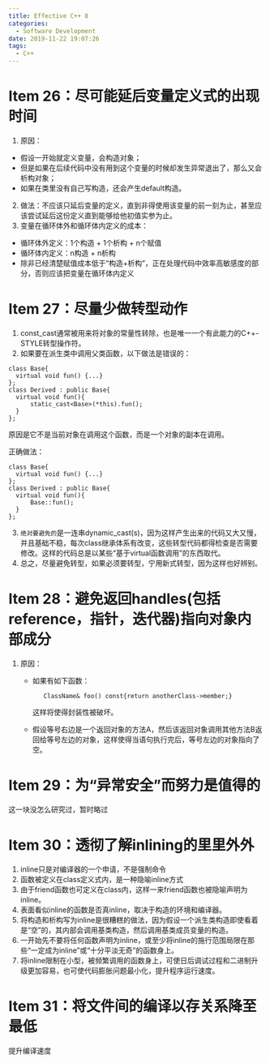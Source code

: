 ```yaml
---
title: Effective C++ 8
categories:
  - Software Development
date: 2019-11-22 19:07:26
tags:
  - C++
---
```

# Item 26：尽可能延后变量定义式的出现时间
1. 原因：
  * 假设一开始就定义变量，会构造对象；
  * 但是如果在后续代码中没有用到这个变量的时候却发生异常退出了，那么又会析构对象；
  * 如果在类里没有自己写构造，还会产生default构造。
2. 做法：不应该只延后变量的定义，直到非得使用该变量的前一刻为止，甚至应该尝试延后这份定义直到能够给他初值实参为止。
3. 变量在循环体外和循环体内定义的成本：
  * 循环体外定义：1个构造 + 1个析构 + n个赋值
  * 循环体内定义：n构造 + n析构
  * 除非已经清楚赋值成本低于“构造+析构”，正在处理代码中效率高敏感度的部分，否则应该把变量在循环体内定义

# Item 27：尽量少做转型动作
1. const_cast通常被用来将对象的常量性转除，也是唯一一个有此能力的C++-STYLE转型操作符。
2. 如果要在派生类中调用父类函数，以下做法是错误的：
```
class Base{
  virtual void fun() {...}
};
class Derived : public Base{
  virtual void fun(){
      static_cast<Base>(*this).fun();
  }
}; 
```
原因是它不是当前对象在调用这个函数，而是一个对象的副本在调用。

正确做法：
```
class Base{
  virtual void fun() {...}
};
class Derived : public Base{
  virtual void fun(){
      Base::fun();
  }
}; 
```
3. `绝对要避免的`是一连串dynamic_cast(s)，因为这样产生出来的代码又大又慢，并且基础不稳，每次class继承体系有改变，这些转型代码都得检查是否需要修改。这样的代码总是以某些“基于virtual函数调用”的东西取代。
4. 总之，尽量避免转型，如果必须要转型，宁用新式转型，因为这样也好辨别。

# Item 28：避免返回handles(包括reference，指针，迭代器)指向对象内部成分
1. 原因：
   * 如果有如下函数：
 
        	ClassName& foo() const{return anotherClass->member;}
		这样将使得封装性被破坏。
	* 假设等号右边是一个返回对象的方法A，然后该返回对象调用其他方法B返回给等号左边的对象，这样使得当语句执行完后，等号左边的对象指向了空。

# Item 29：为“异常安全”而努力是值得的
这一块没怎么研究过，暂时略过

# Item 30：透彻了解inlining的里里外外
1. inline只是对编译器的一个申请，不是强制命令
2. 函数被定义在class定义式内，是一种隐喻inline方式
3. 由于friend函数也可定义在class内，这样一来friend函数也被隐喻声明为inline。
4. 表面看似inline的函数是否真inline，取决于构造的环境和编译器。
5. 将构造和析构写为inline是很糟糕的做法，因为假设一个派生类构造即使看着是“空”的，其内部会调用基类构造，然后调用基类成员变量的构造。
6. 一开始先不要将任何函数声明为inline，或至少将inline的施行范围局限在那些“一定成为inline”或“十分平淡无奇”的函数身上。
7. 将inline限制在小型，被频繁调用的函数身上，可使日后调试过程和二进制升级更加容易，也可使代码膨胀问题最小化，提升程序运行速度。

# Item 31：将文件间的编译以存关系降至最低
提升编译速度